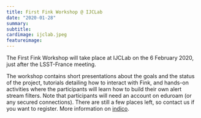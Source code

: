 ```yaml
---
title: First Fink Workshop @ IJCLab
date: "2020-01-28"
summary:
subtitle:
cardimage: ijclab.jpeg
featureimage: 
---
```


The First Fink Workshop will take place at IJCLab on the 6 February 2020, just after the LSST-France meeting.
<!--more-->

The workshop contains short presentations about the goals and the status of the project, tutorials detailing how to interact with Fink, and hands-on activities where the participants will learn how to build their own alert stream filters. Note that participants will need an account on eduroam (or any secured connections). There are still a few places left, so contact us if you want to register. More information on [indico](https://indico.in2p3.fr/event/20222/).

